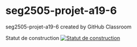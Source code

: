 # seg2505-projet-a19-6
seg2505-projet-a19-6 created by GitHub Classroom

Statut de construction
[![Statut de construction](https://circleci.com/gh/SEG2105-uottawa/seg2505-projet-a19-6.png?branch=master)](https://circleci.com/gh/SEG2105-uottawa/seg2505-projet-a19-6)
